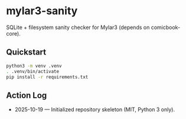# mylar3-sanity

SQLite + filesystem sanity checker for Mylar3 (depends on comicbook-core).

## Quickstart
```bash
python3 -m venv .venv
. .venv/bin/activate
pip install -r requirements.txt
```

## Action Log
- 2025-10-19 — Initialized repository skeleton (MIT, Python 3 only).